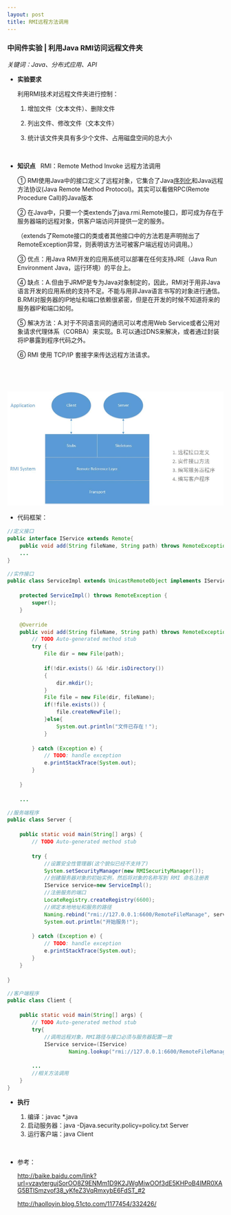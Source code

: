 ```yaml
---
layout: post
title: RMI远程方法调用
---
```


### 中间件实验 | 利用Java RMI访问远程文件夹

*关键词：Java、分布式应用、API*

* **实验要求**

  利用RMI技术对远程文件夹进行控制：

  1. 增加文件（文本文件）、删除文件

  2. 列出文件、修改文件（文本文件）

  3. 统计该文件夹具有多少个文件、占用磁盘空间的总大小

     ​

* **知识点**
  
 RMI：Remote Method Invoke 远程方法调用

  ① RMI使用Java中的接口定义了远程对象，它集合了Java<u>序列化</u>和Java远程方法协议(Java Remote Method Protocol)。其实可以看做RPC(Remote Procedure Call)的Java版本

  ② 在Java中，只要一个类extends了java.rmi.Remote接口，即可成为存在于服务器端的远程对象，供客户端访问并提供一定的服务。

  （extends了Remote接口的类或者其他接口中的方法若是声明抛出了RemoteException异常，则表明该方法可被客户端远程访问调用。）

  ③ 优点：用Java RMI开发的应用系统可以部署在任何支持JRE（Java Run Environment Java，运行环境）的平台上。

  ④ 缺点：A.但由于JRMP是专为Java对象制定的，因此，RMI对于用非Java语言开发的应用系统的支持不足。不能与用非Java语言书写的对象进行通信。B.RMI对服务器的IP地址和端口依赖很紧密，但是在开发的时候不知道将来的服务器IP和端口如何。

  ⑤ 解决方法：A.对于不同语言间的通讯可以考虑用Web Service或者公用对象请求代理体系（CORBA）来实现。B.可以通过DNS来解决，或者通过封装将IP暴露到程序代码之外。

  ⑥ RMI 使用 TCP/IP 套接字来传达远程方法请求。

  ​

  ​

![RMI](../img/postImgs/RMI.jpg)





* 代码框架：

<!--lang: java-->
```java
//定义接口
public interface IService extends Remote{
	public void add(String fileName, String path) throws RemoteException;
	...
}
```
<!--lang: java-->
```java
//实作接口
public class ServiceImpl extends UnicastRemoteObject implements IService{

	protected ServiceImpl() throws RemoteException {
		super();
	}

	@Override
	public void add(String fileName, String path) throws RemoteException {
		// TODO Auto-generated method stub
		try {
			File dir = new File(path);
			
			if(!dir.exists() && !dir.isDirectory())
			{
				dir.mkdir();
			}
			File file = new File(dir, fileName);
			if(!file.exists()) {
				file.createNewFile();
			}else{  
	            System.out.println("文件已存在！");    
	        }  
			
		} catch (Exception e) {
			// TODO: handle exception
			e.printStackTrace(System.out);
		}
		
	}	
	
	...
```
<!--lang: java-->
```java
//服务端程序
public class Server {

	public static void main(String[] args) {
		// TODO Auto-generated method stub
		
		try {
			//设置安全性管理器(这个貌似已经不支持了)
			System.setSecurityManager(new RMISecurityManager());
			//创建服务器对象的初始实例，然后将对象的名称写到 RMI 命名注册表
			IService service=new ServiceImpl();
			//注册服务的端口
			LocateRegistry.createRegistry(6600);
			//绑定本地地址和服务的路径
			Naming.rebind("rmi://127.0.0.1:6600/RemoteFileManage", service);
			System.out.println("开始服务!");

		} catch (Exception e) {
			// TODO: handle exception
			e.printStackTrace(System.out);
		}
	}

}
```
<!--lang: java-->
```java
//客户端程序
public class Client {
 
	public static void main(String[] args) {
		// TODO Auto-generated method stub
		try{
			//调用远程对象，RMI路径与接口必须与服务器配置一致
			IService service=(IService)
					Naming.lookup("rmi://127.0.0.1:6600/RemoteFileManage");		
			
		...
		//相关方法调用
	}
}

```



- **执行**

  1. 编译：javac *.java
  2. 启动服务器：java -Djava.security.policy=policy.txt Server
  3. 运行客户端：java Client

  ​

* 参考：

  http://baike.baidu.com/link?url=vzaytergujSorOO8Z9ENMm1D9K2JWgMiwOOf3dE5KHPoB4IMR0XAG5BTlSmzvof38_yKfeZ3VqRmxybE6FdST_#2

  http://haolloyin.blog.51cto.com/1177454/332426/

